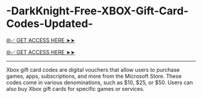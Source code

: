 # -DarkKnight-Free-XBOX-Gift-Card-Codes-Updated-

[🌐✅ GET ACCESS HERE ➤➤](https://mkrj.xyz/xbox2024/)

[🌐✅ GET ACCESS HERE ➤➤](https://mkrj.xyz/xbox2024/)

************************

Xbox gift card codes are digital vouchers that allow users to purchase games, apps, subscriptions, and more from the Microsoft Store. These codes come in various denominations, such as $10, $25, or $50. Users can also buy Xbox gift cards for specific games or services.
